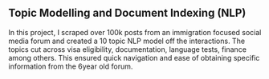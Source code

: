 ## Topic Modelling and Document Indexing (NLP) 

In this project, I scraped over 100k posts from an immigration focused social media forum and created a 10 topic NLP model off the interactions. The topics cut across visa eligibility, documentation, language tests, finance among others. This ensured quick navigation and ease of obtaining specific information from the 6year old forum. 

